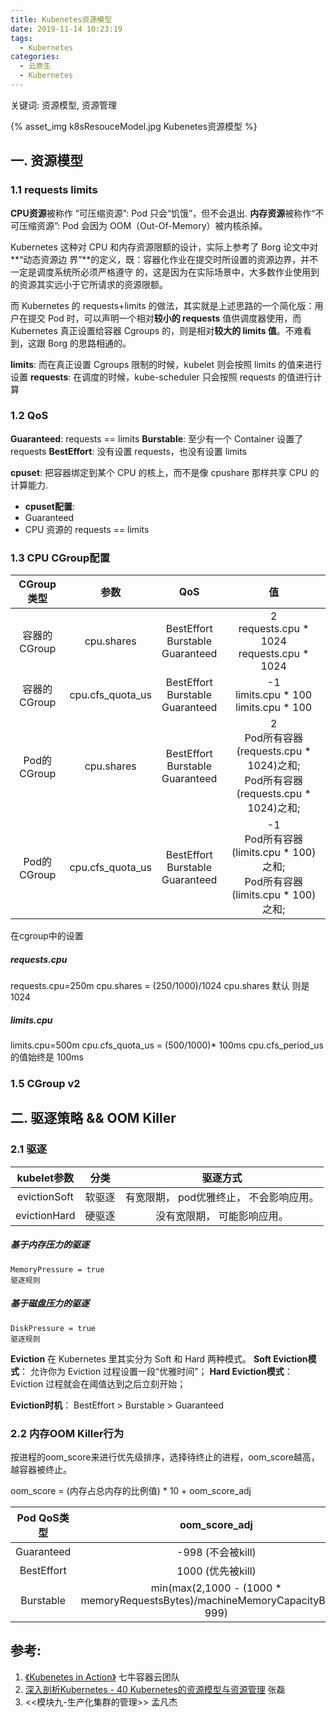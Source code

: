 ```yaml
---
title: Kubenetes资源模型
date: 2019-11-14 10:23:19
tags:
  - Kubernetes
categories: 
  - 云原生
  - Kubernetes 
---
```


<p></p>
<!-- more -->

关键词: 资源模型, 资源管理

{% asset_img   k8sResouceModel.jpg   Kubenetes资源模型  %}

## 一. 资源模型
### 1.1 requests limits
**CPU资源**被称作 “可压缩资源”: Pod 只会“饥饿”，但不会退出.
**内存资源**被称作“不可压缩资源”: Pod 会因为 OOM（Out-Of-Memory）被内核杀掉。

Kubernetes 这种对 CPU 和内存资源限额的设计，实际上参考了 Borg 论文中对**“动态资源边
界”**的定义，既：容器化作业在提交时所设置的资源边界，并不一定是调度系统所必须严格遵守
的，这是因为在实际场景中，大多数作业使用到的资源其实远小于它所请求的资源限额。

而 Kubernetes 的 requests+limits 的做法，其实就是上述思路的一个简化版：用户在提交
Pod 时，可以声明一个相对**较小的 requests** 值供调度器使用，而 Kubernetes 真正设置给容器
Cgroups 的，则是相对**较大的 limits 值**。不难看到，这跟 Borg 的思路相通的。

**limits**: 而在真正设置 Cgroups 限制的时候，kubelet 则会按照 limits 的值来进行设置
**requests**: 在调度的时候，kube-scheduler 只会按照 requests 的值进行计算


### 1.2 QoS

**Guaranteed**:  requests == limits
**Burstable**:  至少有一个 Container 设置了 requests
**BestEffort**:  没有设置 requests，也没有设置 limits


**cpuset**: 把容器绑定到某个 CPU 的核上，而不是像 cpushare 那样共享 CPU 的计算能力.
+ **cpuset配置**: 
+ Guaranteed
+ CPU 资源的 requests == limits

### 1.3 CPU CGroup配置 

CGroup类型    |  参数  |   QoS  | 值
:-:|:-:|:-:|:-:
容器的CGroup  | cpu.shares | BestEffort <br> Burstable <br> Guaranteed | 2  <br> requests.cpu * 1024 <br> requests.cpu * 1024
容器的CGroup  | cpu.cfs_quota_us | BestEffort <br> Burstable <br> Guaranteed | -1 <br> limits.cpu * 100 <br> limits.cpu * 100 
Pod的CGroup  | cpu.shares | BestEffort <br> Burstable <br> Guaranteed | 2 <br> Pod所有容器(requests.cpu * 1024)之和; <br> Pod所有容器(requests.cpu * 1024)之和;
Pod的CGroup  | cpu.cfs_quota_us | BestEffort <br> Burstable <br> Guaranteed | -1 <br> Pod所有容器(limits.cpu * 100)之和; <br> Pod所有容器(limits.cpu * 100)之和;


在cgroup中的设置
##### requests.cpu
requests.cpu=250m
cpu.shares = (250/1000)/1024 
cpu.shares 默认 则是 1024

##### limits.cpu 
limits.cpu=500m
cpu.cfs_quota_us =  (500/1000)* 100ms
cpu.cfs_period_us 的值始终是 100ms


### 1.5 CGroup v2


## 二. 驱逐策略 && OOM Killer
### 2.1 驱逐
kubelet参数  |  分类 | 驱逐方式
:-:|:-:|:-:
evictionSoft | 软驱逐 |  有宽限期， pod优雅终止， 不会影响应用。
evictionHard | 硬驱逐 | 没有宽限期， 可能影响应用。

##### 基于内存压力的驱逐
    MemoryPressure = true
    驱逐规则

##### 基于磁盘压力的驱逐
    DiskPressure = true
    驱逐规则

**Eviction** 在 Kubernetes 里其实分为 Soft 和 Hard 两种模式。
**Soft Eviction模式**： 允许你为 Eviction 过程设置一段“优雅时间”；
**Hard Eviction模式**： Eviction 过程就会在阈值达到之后立刻开始；

**Eviction时机**：
BestEffort > Burstable > Guaranteed


### 2.2 内存OOM Killer行为
按进程的oom_score来进行优先级排序，选择待终止的进程，oom_score越高， 越容器被终止。

oom_score = (内存占总内存的比例值) * 10 + oom_score_adj

Pod QoS类型    |  oom_score_adj 
:-:|:-:
Guaranteed    |  -998 (不会被kill)
BestEffort    |  1000 (优先被kill)
Burstable     |  min(max(2,1000 - (1000 * memoryRequestsBytes)/machineMemoryCapacityBytes), 999)


## 参考:
1. [《Kubenetes in Action》](http://product.dangdang.com/26439199.html?ref=book-65152-9168_1-529800-3)  七牛容器云团队
2. [深入剖析Kubernetes - 40  Kubernetes的资源模型与资源管理]() 张磊
3. <<模块九-生产化集群的管理>> 孟凡杰 





